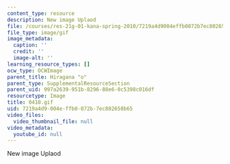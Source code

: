 ```yaml
---
content_type: resource
description: New image Uplaod
file: /courses/res-21g-01-kana-spring-2010/7219a4d9004effb0072b7ec802658b65_0410.gif
file_type: image/gif
image_metadata:
  caption: ''
  credit: ''
  image-alt: ''
learning_resource_types: []
ocw_type: OCWImage
parent_title: Hiragana "o"
parent_type: SupplementalResourceSection
parent_uid: 997a2639-951b-8296-88e6-0c5398c016df
resourcetype: Image
title: 0410.gif
uid: 7219a4d9-004e-ffb0-072b-7ec802658b65
video_files:
  video_thumbnail_file: null
video_metadata:
  youtube_id: null
---
```

New image Uplaod

